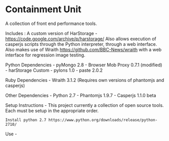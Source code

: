 # Containment Unit

A collection of front end performance tools.

Includes : 
A custom version of HarStorage - https://code.google.com/archive/p/harstorage/
Also allows execution of casperjs scripts through the Python interpreter, through a web interface. 
Also makes use of Wraith https://github.com/BBC-News/wraith with a web interface for regression image testing.

Python Dependencies - pyMongo 2.8
                    - Browser Mob Proxy 0.7.1 (modified)
                    - harStorage Custom
                    - pylons 1.0
                    - paste 2.0.2
                    
Ruby Dependencies   - Wraith 3.1.2 (Requires own versions of phantomjs and casperjs)
                  

Other Dependencies - Python 2.7
                   - Phantomjs 1.9.7
                   - Casperjs 1.1.0 beta
                   
                   
Setup Instructions - This project currently a collection of open source tools. Each must be setup in the appropriate order.

    Install python 2.7 https://www.python.org/downloads/release/python-2710/
    

Use - 
